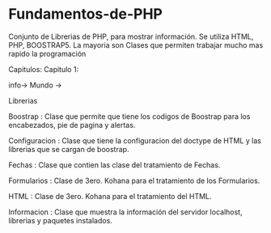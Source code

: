 # Fundamentos-de-PHP
Conjunto de Librerias de PHP, para mostrar información. Se utiliza HTML, PHP, BOOSTRAP5. La mayoria son Clases que permiten trabajar mucho mas rapido la programación 


Capitulos:
Capitulo 1:

info-> 
Mundo      ->

Librerias

Boostrap      : Clase que permite que tiene los codigos de Boostrap para los encabezados, pie de pagina y alertas.
        
Configuracion : Clase que tiene la configuracion del doctype de HTML y  las librerias que se cargan de boostrap.
        
Fechas        : Clase que contien las clase del tratamiento de Fechas.
        
Formularios   : Clase de 3ero. Kohana para el tratamiento de los Formularios.
        
HTML          : Clase de 3ero. Kohana para el tratamiento del HTML.
        
Informacion   : Clase que muestra la información del servidor localhost, librerias y paquetes instalados.

